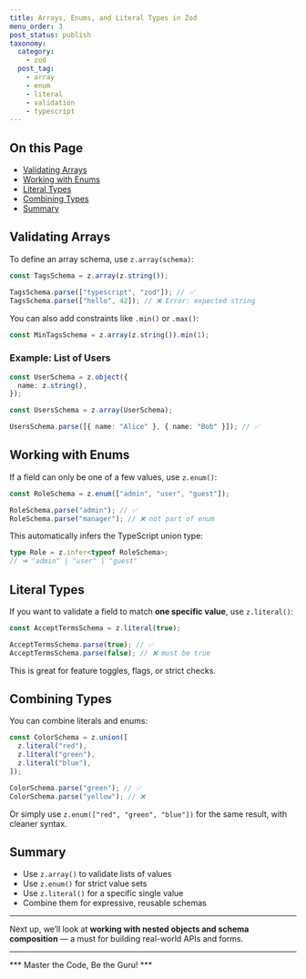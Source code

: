 ```yaml
---
title: Arrays, Enums, and Literal Types in Zod
menu_order: 3
post_status: publish
taxonomy:
  category:
    - zod
  post_tag:
    - array
    - enum
    - literal
    - validation
    - typescript
---
```


<div class="toc" markdown="1">

## On this Page

- [Validating Arrays](#validating-arrays)
- [Working with Enums](#working-with-enums)
- [Literal Types](#literal-types)
- [Combining Types](#combining-types)
- [Summary](#summary)

</div>

<div class="guru-main" markdown="1">

## Validating Arrays

To define an array schema, use `z.array(schema)`:

```ts
const TagsSchema = z.array(z.string());

TagsSchema.parse(["typescript", "zod"]); // ✅
TagsSchema.parse(["hello", 42]); // ❌ Error: expected string
```

You can also add constraints like `.min()` or `.max()`:

```ts
const MinTagsSchema = z.array(z.string()).min(1);
```

### Example: List of Users

```ts
const UserSchema = z.object({
  name: z.string(),
});

const UsersSchema = z.array(UserSchema);

UsersSchema.parse([{ name: "Alice" }, { name: "Bob" }]); // ✅
```

## Working with Enums

If a field can only be one of a few values, use `z.enum()`:

```ts
const RoleSchema = z.enum(["admin", "user", "guest"]);

RoleSchema.parse("admin"); // ✅
RoleSchema.parse("manager"); // ❌ not part of enum
```

This automatically infers the TypeScript union type:

```ts
type Role = z.infer<typeof RoleSchema>; 
// ➜ "admin" | "user" | "guest"
```

## Literal Types

If you want to validate a field to match **one specific value**, use `z.literal()`:

```ts
const AcceptTermsSchema = z.literal(true);

AcceptTermsSchema.parse(true); // ✅
AcceptTermsSchema.parse(false); // ❌ must be true
```

This is great for feature toggles, flags, or strict checks.

## Combining Types

You can combine literals and enums:

```ts
const ColorSchema = z.union([
  z.literal("red"),
  z.literal("green"),
  z.literal("blue"),
]);

ColorSchema.parse("green"); // ✅
ColorSchema.parse("yellow"); // ❌
```

Or simply use `z.enum(["red", "green", "blue"])` for the same result, with cleaner syntax.

## Summary

- Use `z.array()` to validate lists of values
- Use `z.enum()` for strict value sets
- Use `z.literal()` for a specific single value
- Combine them for expressive, reusable schemas

---

Next up, we’ll look at **working with nested objects and schema composition** — a must for building real-world APIs and forms.

---

*** Master the Code, Be the Guru! ***

</div>
